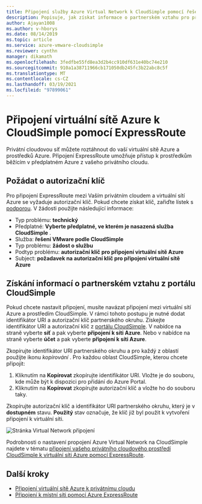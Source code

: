 ```yaml
---
title: Připojení služby Azure Virtual Network k CloudSimple pomocí řešení ExpressRoute – Azure VMware od CloudSimple
description: Popisuje, jak získat informace o partnerském vztahu pro připojení mezi virtuální sítí Azure a prostředím CloudSimple.
author: Ajayan1008
ms.author: v-hborys
ms.date: 08/14/2019
ms.topic: article
ms.service: azure-vmware-cloudsimple
ms.reviewer: cynthn
manager: dikamath
ms.openlocfilehash: 3fedfbe55fd8ea3d2b4cc910df631e40bc74e210
ms.sourcegitcommit: 910a1a38711966cb171050db245fc3b22abc8c5f
ms.translationtype: MT
ms.contentlocale: cs-CZ
ms.lasthandoff: 03/19/2021
ms.locfileid: "97899061"
---
```

# <a name="connect-azure-virtual-network-to-cloudsimple-using-expressroute"></a>Připojení virtuální sítě Azure k CloudSimple pomocí ExpressRoute

Privátní cloudovou síť můžete roztáhnout do vaší virtuální sítě Azure a prostředků Azure. Připojení ExpressRoute umožňuje přístup k prostředkům běžícím v předplatném Azure z vašeho privátního cloudu.

## <a name="request-authorization-key"></a>Požádat o autorizační klíč

Pro připojení ExpressRoute mezi Vaším privátním cloudem a virtuální sítí Azure se vyžaduje autorizační klíč. Pokud chcete získat klíč, zařiďte lístek s <a href="https://portal.azure.com/#blade/Microsoft_Azure_Support/HelpAndSupportBlade/newsupportrequest" target="_blank">podporou</a>.  V žádosti použijte následující informace:

* Typ problému: **technický**
* Předplatné: **Vyberte předplatné, ve kterém je nasazená služba CloudSimple** .
* Služba: **řešení VMware podle CloudSimple**
* Typ problému: **žádost o službu**
* Podtyp problému: **autorizační klíč pro připojení virtuální sítě Azure**
* Subject: **požadavek na autorizační klíč pro připojení virtuální sítě Azure**

## <a name="get-peering-information-from-cloudsimple-portal"></a>Získání informací o partnerském vztahu z portálu CloudSimple

Pokud chcete nastavit připojení, musíte navázat připojení mezi virtuální sítí Azure a prostředím CloudSimple.  V rámci tohoto postupu je nutné dodat identifikátor URI a autorizační klíč partnerského okruhu. Získejte identifikátor URI a autorizační klíč z [portálu CloudSimple](access-cloudsimple-portal.md).  V nabídce na straně vyberte **síť** a pak vyberte **připojení k síti Azure**. Nebo v nabídce na straně vyberte **účet** a pak vyberte **připojení k síti Azure**.

Zkopírujte identifikátor URI partnerského okruhu a pro každý z oblastí použijte ikonu *kopírování* . Pro každou oblast CloudSimple, kterou chcete připojit:

1. Kliknutím na **Kopírovat** zkopírujte identifikátor URI. Vložte je do souboru, kde může být k dispozici pro přidání do Azure Portal.  
2. Kliknutím na **Kopírovat** zkopírujte autorizační klíč a vložte ho do souboru taky.

Zkopírujte autorizační klíč a identifikátor URI partnerského okruhu, který je v **dostupném** stavu.  **Použitý** stav označuje, že klíč již byl použit k vytvoření připojení k virtuální síti.

![Stránka Virtual Network připojení](media/virtual-network-connection.png)

Podrobnosti o nastavení propojení Azure Virtual Network na CloudSimple najdete v tématu [připojení vašeho privátního cloudového prostředí CloudSimple k virtuální síti Azure pomocí ExpressRoute](azure-expressroute-connection.md).

## <a name="next-steps"></a>Další kroky

* [Připojení virtuální sítě Azure k privátnímu cloudu](azure-expressroute-connection.md)
* [Připojení k místní síti pomocí Azure ExpressRoute](on-premises-connection.md)
